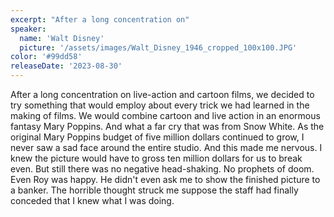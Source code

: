 ```yaml
---
excerpt: "After a long concentration on"
speaker:
  name: 'Walt Disney'
  picture: '/assets/images/Walt_Disney_1946_cropped_100x100.JPG'
color: '#99dd58'
releaseDate: '2023-08-30'
---
```

After a long concentration on live-action and cartoon films, we decided to try something that would employ about every trick we had learned in the making of films. We would combine cartoon and live action in an enormous fantasy Mary Poppins. And what a far cry that was from Snow White. As the original Mary Poppins budget of five million dollars continued to grow, I never saw a sad face around the entire studio. And this made me nervous. I knew the picture would have to gross ten million dollars for us to break even. But still there was no negative head-shaking. No prophets of doom. Even Roy was happy. He didn't even ask me to show the finished picture to a banker. The horrible thought struck me suppose the staff had finally conceded that I knew what I was doing.